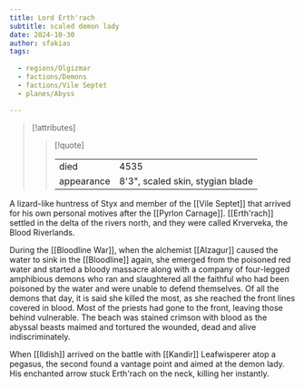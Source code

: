 ```yaml
---
title: Lord Erth'rach
subtitle: scaled demon lady
date: 2024-10-30
author: sfakias
tags:
  
  - regions/Olgizmar
  - factions/Demons
  - factions/Vile Septet
  - planes/Abyss

---
```

> [!attributes]
> 
> > [!quote]
> >
> > | | |
> > | --- | --- |
> > | died | 4535 |
> > | appearance | 8'3", scaled skin, stygian blade |

A lizard-like huntress of Styx and member of the [[Vile Septet]] that arrived for his own personal motives after the [[Pyrlon Carnage]]. [[Erth'rach]] settled in the delta of the rivers north, and they were called Krverveka, the Blood Riverlands.

During the [[Bloodline War]], when the alchemist [[Alzagur]] caused the water to sink in the [[Bloodline]] again, she emerged from the poisoned red water and started a bloody massacre along with a company of four-legged amphibious demons who ran and slaughtered all the faithful who had been poisoned by the water and were unable to defend themselves. Of all the demons that day, it is said she killed the most, as she reached the front lines covered in blood. Most of the priests had gone to the front, leaving those behind vulnerable. The beach was stained crimson with blood as the abyssal beasts maimed and tortured the wounded, dead and alive indiscriminately.

When [[Ildish]] arrived on the battle with [[Kandir]] Leafwisperer atop a pegasus, the second found a vantage point and aimed at the demon lady. His enchanted arrow stuck Erth'rach on the neck, killing her instantly.